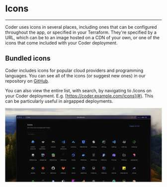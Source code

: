 # Icons

---

Coder uses icons in several places, including ones that can be configured
throughout the app, or specified in your Terraform. They're specified by a URL,
which can be to an image hosted on a CDN of your own, or one of the icons that
come included with your Coder deployment.

## Bundled icons

Coder includes icons for popular cloud providers and programming languages. You
can see all of the icons (or suggest new ones) in our repository on
[GitHub](https://github.com/coder/coder/tree/main/site/static/icon).

You can also view the entire list, with search, by navigating to /icons on your
Coder deployment. E.g. [https://coder.example.com/icons](#). This can be
particularly useful in airgapped deployments.

![The icon gallery](../images/icons-gallery.png)
